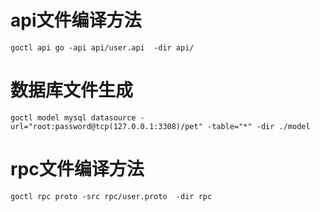 # api文件编译方法
```shell script
goctl api go -api api/user.api  -dir api/
```

# 数据库文件生成
```shell script
goctl model mysql datasource -url="root:password@tcp(127.0.0.1:3308)/pet" -table="*" -dir ./model
```

# rpc文件编译方法
```shell script
goctl rpc proto -src rpc/user.proto  -dir rpc
```